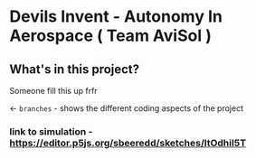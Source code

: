 # Devils Invent - Autonomy In Aerospace ( Team AviSol )

## What's in this project?

Someone fill this up frfr

← `branches` - shows the different coding aspects of the project 

### link to simulation - https://editor.p5js.org/sbeeredd/sketches/ltOdhiI5T
